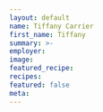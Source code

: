 ```yaml
---
layout: default
name: Tiffany Carrier
first_name: Tiffany
summary: >-
employer:
image:
featured_recipe: 
recipes:
featured: false
meta:
---
```



